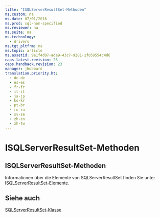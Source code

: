 ```yaml
---
title: "ISQLServerResultSet-Methoden"
ms.custom: na
ms.date: 07/01/2016
ms.prod: sql-non-specified
ms.reviewer: na
ms.suite: na
ms.technology: 
  - drivers
ms.tgt_pltfrm: na
ms.topic: article
ms.assetid: 9a1f4d07-ada9-43c7-9281-1f059554c4d6
caps.latest.revision: 23
caps.handback.revision: 23
manager: jhubbard
translation.priority.ht: 
  - de-de
  - es-es
  - fr-fr
  - it-it
  - ja-jp
  - ko-kr
  - pt-br
  - ru-ru
  - sv-se
  - zh-cn
  - zh-tw
---
```

# ISQLServerResultSet-Methoden
    
## ISQLServerResultSet\-Methoden  
 Informationen über die Elemente von SQLServerResultSet finden Sie unter [ISQLServerResultSet-Elemente](../content/SQLServerResultSet-Members.md).  
  
## Siehe auch  
 [SQLServerResultSet-Klasse](../content/SQLServerResultSet-Class.md)  
  
  